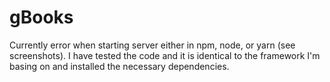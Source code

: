 # gBooks
Currently error when starting server either in npm, node, or yarn (see screenshots). I have tested the code and it is identical to the framework I'm basing on and installed the necessary dependencies. 

